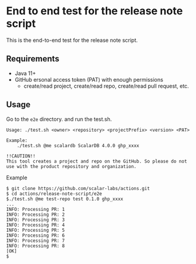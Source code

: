 # End to end test for the release note script

This is the end-to-end test for the release note script. 

## Requirements
- Java 11+
- GitHub ersonal access token (PAT) with enough permissions
  - create/read project, create/read repo, create/read pull request, etc.

## Usage
Go to the `e2e` directory. and run the test.sh.
```console
Usage: ./test.sh <owner> <repository> <projectPrefix> <version> <PAT>

Example:
    ./test.sh @me scalardb ScalarDB 4.0.0 ghp_xxxx

!!CAUTION!!
This tool creates a project and repo on the GitHub. So please do not use with the product repository and organization.
```

Example
```console
$ git clone https://github.com/scalar-labs/actions.git
$ cd actions/release-note-script/e2e
$./test.sh @me test-repo test 0.1.0 ghp_xxxx
...
INFO: Processing PR: 1
INFO: Processing PR: 2
INFO: Processing PR: 3
INFO: Processing PR: 4
INFO: Processing PR: 5
INFO: Processing PR: 6
INFO: Processing PR: 7
INFO: Processing PR: 8
[OK]
$
```
